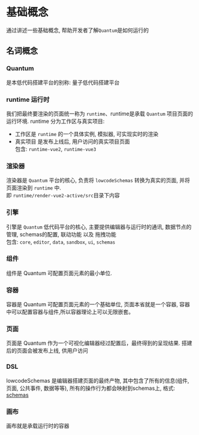 # 基础概念
通过讲述一些基础概念, 帮助开发者了解`Quantum`是如何运行的

## 名词概念

### Quantum
是本低代码搭建平台的别称: 量子低代码搭建平台

### runtime 运行时
我们把最终要渲染的页面统一称为 `runtime`、runtime是承载 `Quantum` 项目页面的运行环境. runtime 分为工作区与真实项目: 
- 工作区是 `runtime` 的一个具体实例, 模拟器, 可实现实时的渲染
- 真实项目 是发布上线后, 用户访问的真实项目页面  
包含: `runtime-vue2`, `runtime-vue3`

### 渲染器
渲染器是 `Quantum` 平台的核心, 负责将 `lowcodeSchemas` 转换为真实的页面, 并将页面渲染到 `runtime` 中.  
即 `runtime/render-vue2-active/src`目录下内容

### 引擎
引擎是 `Quantum` 低代码平台的核心, 主要提供编辑器与运行时的通讯, 数据节点的管理, schemas的配置, 联动功能 以及 拖拽功能  
包含: `core`, `editor`, `data`, `sandbox`, `ui`, `schemas`

### 组件
组件是 Quantum 可配置页面元素的最小单位.

### 容器
容器是 Quantum 可配置页面元素的一个基础单位, 页面本省就是一个容器, 容器中可以配置容器与组件,所以容器理论上可以无限嵌套。

### 页面
页面是 Quantum 作为一个可视化编辑器经过配置后，最终得到的呈现结果. 搭建后的页面会被发布上线, 供用户访问

### DSL
lowcodeSchemas 是编辑器搭建页面的最终产物, 其中包含了所有的信息(组件, 页面, 公共事件, 数据等等), 所有的操作行为都会映射到schemas上, 格式: [schemas](../../api/schema/index.md)

### 画布
画布就是承载运行时的容器